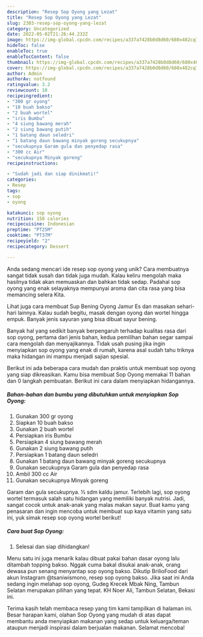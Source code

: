 ```yaml
---
description: "Resep Sop Oyong yang Lezat"
title: "Resep Sop Oyong yang Lezat"
slug: 2303-resep-sop-oyong-yang-lezat
category: Uncategorized
date: 2022-05-02T21:26:44.232Z
image: https://img-global.cpcdn.com/recipes/a337a7428b0d8d60/680x482cq70/sop-oyong-foto-resep-utama.jpg
hideToc: false
enableToc: true
enableTocContent: false
thumbnail: https://img-global.cpcdn.com/recipes/a337a7428b0d8d60/680x482cq70/sop-oyong-foto-resep-utama.jpg
cover: https://img-global.cpcdn.com/recipes/a337a7428b0d8d60/680x482cq70/sop-oyong-foto-resep-utama.jpg
author: Admin
authorAv: notfound
ratingvalue: 3.2
reviewcount: 10
recipeingredient:
- "300 gr oyong"
- "10 buah bakso"
- "2 buah wortel"
- "iris Bumbu"
- "4 siung bawang merah"
- "2 siung bawang putih"
- "1 batang daun seledri"
- "1 batang daun bawang minyak goreng secukupnya"
- "secukupnya Garam gula dan penyedap rasa"
- "300 cc Air"
- "secukupnya Minyak goreng"
recipeinstructions:

- "Sudah jadi dan siap dinikmati!"
categories:
- Resep
tags:
- sop
- oyong

katakunci: sop oyong 
nutrition: 158 calories
recipecuisine: Indonesian
preptime: "PT25M"
cooktime: "PT37M"
recipeyield: "2"
recipecategory: Dessert

---
```





Anda sedang mencari ide resep sop oyong yang unik? Cara membuatnya sangat tidak susah dan tidak juga mudah. Kalau keliru mengolah maka hasilnya tidak akan memuaskan dan bahkan tidak sedap. Padahal sop oyong yang enak selayaknya mempunyai aroma dan cita rasa yang bisa memancing selera Kita.





Lihat juga cara membuat Sup Bening Oyong Jamur Es dan masakan sehari-hari lainnya. Kalau sudah begitu, masak dengan oyong dan wortel hingga empuk. Banyak jenis sayuran yang bisa dibuat sayur bening.

Banyak hal yang sedikit banyak berpengaruh terhadap kualitas rasa dari sop oyong, pertama dari jenis bahan, kedua pemilihan bahan segar sampai cara mengolah dan menyajikannya. Tidak usah pusing jika ingin menyiapkan sop oyong yang enak di rumah, karena asal sudah tahu triknya maka hidangan ini mampu menjadi sajian spesial.






Berikut ini ada beberapa cara mudah dan praktis untuk membuat sop oyong yang siap dikreasikan. Kamu bisa membuat Sop Oyong memakai 11 bahan dan 0 langkah pembuatan. Berikut ini cara dalam menyiapkan hidangannya.

<!--inarticleads1-->

##### Bahan-bahan dan bumbu yang dibutuhkan untuk menyiapkan Sop Oyong:

1. Gunakan 300 gr oyong
1. Siapkan 10 buah bakso
1. Gunakan 2 buah wortel
1. Persiapkan iris Bumbu
1. Persiapkan 4 siung bawang merah
1. Gunakan 2 siung bawang putih
1. Persiapkan 1 batang daun seledri
1. Gunakan 1 batang daun bawang minyak goreng secukupnya
1. Gunakan secukupnya Garam gula dan penyedap rasa
1. Ambil 300 cc Air
1. Gunakan secukupnya Minyak goreng


Garam dan gula secukupnya. ½ sdm kaldu jamur. Terlebih lagi, sop oyong wortel termasuk salah satu hidangan yang memiliki banyak nutrisi. Jadi, sangat cocok untuk anak-anak yang malas makan sayur. Buat kamu yang penasaran dan ingin mencoba untuk membuat sup kaya vitamin yang satu ini, yuk simak resep sop oyong wortel berikut! 

<!--inarticleads2-->

##### Cara buat Sop Oyong:


1. Selesai dan siap dihidangkan!

Menu satu ini juga menarik kalau dibuat pakai bahan dasar oyong lalu ditambah topping bakso. Nggak cuma bakal disukai anak-anak, orang dewasa pun senang menyantap sop oyong bakso. Dikutip BrilioFood dari akun Instagram @tsaniwismono, resep sop oyong bakso. Jika saat ini Anda sedang ingin melahap sop oyong, Gudeg Krecek Mbak Ning, Tambun Selatan merupakan pilihan yang tepat. KH Noer Ali, Tambun Selatan, Bekasi ini. 

Terima kasih telah membaca resep yang tim kami tampilkan di halaman ini. Besar harapan kami, olahan Sop Oyong yang mudah di atas dapat membantu anda menyiapkan makanan yang sedap untuk keluarga/teman ataupun menjadi inspirasi dalam berjualan makanan. Selamat mencoba!
